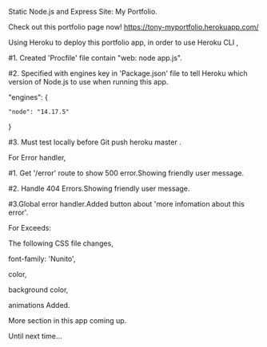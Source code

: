  Static Node.js and Express Site: My Portfolio.
 
 Check out this portfolio page now!
 https://tony-myportfolio.herokuapp.com/
 
 Using Heroku to deploy this portfolio app, in order to use Heroku CLI ,
 
 #1. Created 'Procfile' file contain "web: node app.js".
 
 #2. Specified with engines key in 'Package.json' file to tell Heroku which version of Node.js to use when running this app.
 
 "engines": 
 {
 
    "node": "14.17.5"
 }
 
 #3. Must test locally before Git push heroku master .
 
 For Error handler,
 
 #1. Get '/error' route to show 500 error.Showing friendly user message.
 
 #2. Handle 404 Errors.Showing friendly user message.
 
 #3.Global error handler.Added button about 'more infomation about this error'.
 
 For Exceeds:
 
 The following CSS file changes,
 
 font-family: 'Nunito',
 
 color,
 
 background color,
 
 animations Added.
 
 More section in this app coming up.
 
 Until next time...

 
